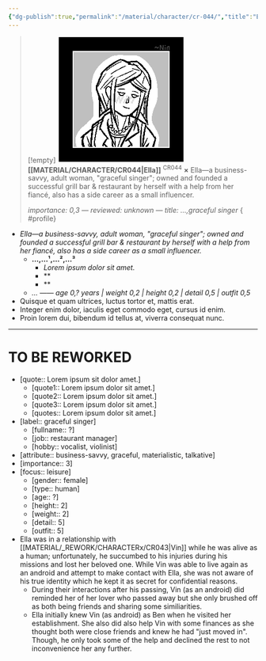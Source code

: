 ```yaml
---
{"dg-publish":true,"permalink":"/material/character/cr-044/","title":"Ella","tags":["-character"]}
---
```


>[!empty]
> ![RESOURCE/ASSET/ICON/CR044.png|icon](/img/user/RESOURCE/ASSET/ICON/CR044.png) <b class="title">[[MATERIAL/CHARACTER/CR044\|Ella]]</b> <sup class="title">CR044</sup> <b>×</b>
> Ella—a business-savvy, adult woman, "graceful singer"; owned and founded a successful grill bar & restaurant by herself with a help from her fiancé, also has a side career as a small influencer.
> 
> <i class="small">importance: 0,3 — reviewed: unknown — title: …,graceful singer</i>
{ #profile}


- *Ella—a business-savvy, adult woman, "graceful singer"; owned and founded a successful grill bar & restaurant by herself with a help from her fiancé, also has a side career as a small influencer.*
	- **…,…¹,…²,…³**
		- *Lorem ipsum dolor sit amet.*
		- **
		- **
	- *… —— age 0,? years | weight 0,2 | height 0,2 | detail 0,5 | outfit 0,5*
- Quisque et quam ultrices, luctus tortor et, mattis erat.
- Integer enim dolor, iaculis eget commodo eget, cursus id enim.
- Proin lorem dui, bibendum id tellus at, viverra consequat nunc.

---

# TO BE REWORKED

- [quote:: Lorem ipsum sit dolor amet.] 
	- [quote1:: Lorem ipsum dolor sit amet.]
	- [quote2:: Lorem ipsum dolor sit amet.]
	- [quote3:: Lorem ipsum dolor sit amet.]
	- [quotes:: Lorem ipsum dolor sit amet.]
- [label:: graceful singer] 
	- [fullname:: ?] 
	- [job:: restaurant manager] 
	- [hobby:: vocalist, violinist] 
- [attribute:: business-savvy, graceful, materialistic, talkative] 
- [importance:: 3] 
- [focus:: leisure] 
	- [gender:: female] 
	- [type:: human] 
	- [age:: ?] 
	- [height:: 2] 
	- [weight:: 2] 
	- [detail:: 5] 
	- [outfit:: 5] 
- Ella was in a relationship with [[MATERIAL/_REWORK/CHARACTERx/CR043\|Vin]] while he was alive as a human; unfortunately, he succumbed to his injuries during his missions and lost her beloved one. While Vin was able to live again as an android and attempt to make contact with Ella, she was not aware of his true identity which he kept it as secret for confidential reasons.
	- During their interactions after his passing, Vin (as an android) did reminded her of her lover who passed away but she only brushed off as both being friends and sharing some similiarities.
	- Ella initially knew Vin (as android) as Ben when he visited her establishment. She also did also help Vin with some finances as she thought both were close friends and knew he had "just moved in". Though, he only took some of the help and declined the rest to not inconvenience her any further.